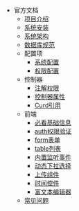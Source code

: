 - 官方文档
    - [项目介绍](README.md)
    - [系统安装](md/base/install.md)
    - [系统架构](md/base/architecture.md)
    - [数据库规范](md/base/database.md)
    - 配置项
        - [系统配置](md/config/system.md)
        - [权限配置](md/config/auth.md)
    - 控制器
        - [注解权限](md/backend/annotations.md)
        - [控制器属性](md/backend/attributes.md)
        - [Curd引用](md/backend/curd.md)
    - 前端
        - [必看基础信息](md/frontend/base.md)
        - [auth权限验证](md/frontend/auth.md)
        - [form表单](md/frontend/form.md)
        - [table列表](md/frontend/table.md)
        - [内置监听事件](md/frontend/listen.md)
        - [动态下拉选择](md/frontend/select.md)
        - [上传组件](md/frontend/upload.md)
        - [时间控件](md/frontend/date.md)
        - [富文本编辑器](md/frontend/editor.md)
    - [常见问题](https://easyadmin8.top/guide/question.html)